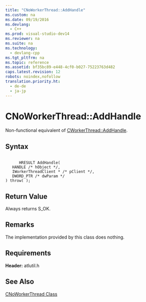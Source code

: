 ```yaml
---
title: "CNoWorkerThread::AddHandle"
ms.custom: na
ms.date: 09/19/2016
ms.devlang: 
  - C++
ms.prod: visual-studio-dev14
ms.reviewer: na
ms.suite: na
ms.technology: 
  - devlang-cpp
ms.tgt_pltfrm: na
ms.topic: reference
ms.assetid: bf35bc89-e448-4cf0-b027-75223763d482
caps.latest.revision: 12
robots: noindex,nofollow
translation.priority.ht: 
  - de-de
  - ja-jp
---
```

# CNoWorkerThread::AddHandle
Non-functional equivalent of [CWorkerThread::AddHandle](../vs140/CWorkerThread--AddHandle.md).  
  
## Syntax  
  
```  
  
      HRESULT AddHandle(  
   HANDLE /* hObject */,  
   IWorkerThreadClient * /* pClient */,  
   DWORD_PTR /* dwParam */   
) throw( );  
```  
  
## Return Value  
 Always returns S_OK.  
  
## Remarks  
 The implementation provided by this class does nothing.  
  
## Requirements  
 **Header:** atlutil.h  
  
## See Also  
 [CNoWorkerThread Class](../vs140/CNoWorkerThread-Class.md)